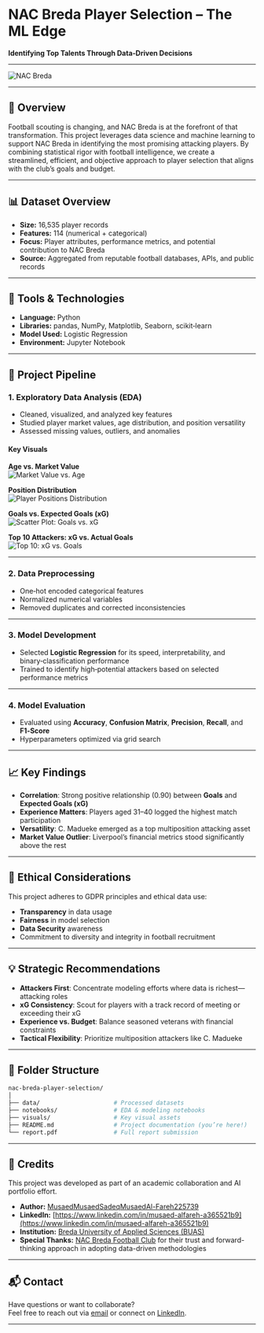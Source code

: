 # NAC Breda Player Selection – The ML Edge

**Identifying Top Talents Through Data‑Driven Decisions**

---

![NAC Breda ](https://github.com/MusaedMusaedSadeqMusaedAl-Fareh225739/AI-DataScience-Portfolio/blob/main/projects/NAC%20Breda%20AI%20Player%20Selection/visuals/NAC.jpg)

---

## 📌 Overview

Football scouting is changing, and NAC Breda is at the forefront of that transformation. This project leverages data science and machine learning to support NAC Breda in identifying the most promising attacking players. By combining statistical rigor with football intelligence, we create a streamlined, efficient, and objective approach to player selection that aligns with the club’s goals and budget.

---

## 📊 Dataset Overview

- **Size:** 16,535 player records  
- **Features:** 114 (numerical + categorical)  
- **Focus:** Player attributes, performance metrics, and potential contribution to NAC Breda  
- **Source:** Aggregated from reputable football databases, APIs, and public records  

---

## 🔧 Tools & Technologies

- **Language:** Python  
- **Libraries:** pandas, NumPy, Matplotlib, Seaborn, scikit‑learn  
- **Model Used:** Logistic Regression  
- **Environment:** Jupyter Notebook  

---

## 🧪 Project Pipeline

### 1. Exploratory Data Analysis (EDA)
- Cleaned, visualized, and analyzed key features  
- Studied player market values, age distribution, and position versatility  
- Assessed missing values, outliers, and anomalies  

#### Key Visuals

**Age vs. Market Value**  
![Market Value vs. Age](https://github.com/MusaedMusaedSadeqMusaedAl-Fareh225739/AI-DataScience-Portfolio/blob/main/projects/NAC%20Breda%20AI%20Player%20Selection/visuals/AGE.png)

**Position Distribution**  
![Player Positions Distribution](https://github.com/MusaedMusaedSadeqMusaedAl-Fareh225739/AI-DataScience-Portfolio/blob/main/projects/NAC%20Breda%20AI%20Player%20Selection/visuals/POST.png)

**Goals vs. Expected Goals (xG)**  
![Scatter Plot: Goals vs. xG](https://github.com/MusaedMusaedSadeqMusaedAl-Fareh225739/AI-DataScience-Portfolio/blob/main/projects/NAC%20Breda%20AI%20Player%20Selection/visuals/scatter.png)

**Top 10 Attackers: xG vs. Actual Goals**  
![Top 10: xG vs. Goals](https://github.com/MusaedMusaedSadeqMusaedAl-Fareh225739/AI-DataScience-Portfolio/blob/main/projects/NAC%20Breda%20AI%20Player%20Selection/visuals/TOP%2010.png)

---

### 2. Data Preprocessing
- One‑hot encoded categorical features  
- Normalized numerical variables  
- Removed duplicates and corrected inconsistencies  

---

### 3. Model Development
- Selected **Logistic Regression** for its speed, interpretability, and binary‑classification performance  
- Trained to identify high‑potential attackers based on selected performance metrics  

---

### 4. Model Evaluation
- Evaluated using **Accuracy**, **Confusion Matrix**, **Precision**, **Recall**, and **F1‑Score**  
- Hyperparameters optimized via grid search  

---

## 📈 Key Findings

- **Correlation**: Strong positive relationship (0.90) between **Goals** and **Expected Goals (xG)**  
- **Experience Matters**: Players aged 31–40 logged the highest match participation  
- **Versatility**: C. Madueke emerged as a top multiposition attacking asset  
- **Market Value Outlier**: Liverpool’s financial metrics stood significantly above the rest  

---

## 🤖 Ethical Considerations

This project adheres to GDPR principles and ethical data use:  
- **Transparency** in data usage  
- **Fairness** in model selection  
- **Data Security** awareness  
- Commitment to diversity and integrity in football recruitment  

---

## 💡 Strategic Recommendations

- **Attackers First**: Concentrate modeling efforts where data is richest—attacking roles  
- **xG Consistency**: Scout for players with a track record of meeting or exceeding their xG  
- **Experience vs. Budget**: Balance seasoned veterans with financial constraints  
- **Tactical Flexibility**: Prioritize multiposition attackers like C. Madueke  

---

## 📂 Folder Structure

```bash
nac-breda-player-selection/
│
├── data/                     # Processed datasets
├── notebooks/                # EDA & modeling notebooks
├── visuals/                  # Key visual assets
├── README.md                 # Project documentation (you’re here!)
└── report.pdf                # Full report submission
```
---

## 🙌 Credits

This project was developed as part of an academic collaboration and AI portfolio effort.

- **Author:** [MusaedMusaedSadeqMusaedAl-Fareh225739](https://github.com/MusaedMusaedSadeqMusaedAl-Fareh225739)  
- **LinkedIn:** [https://www.linkedin.com/in/musaed-alfareh-a365521b9](https://www.linkedin.com/in/musaed-alfareh-a365521b9)  
- **Institution:** [Breda University of Applied Sciences (BUAS)](https://www.buas.nl/en)  
- **Special Thanks:** [NAC Breda Football Club](https://www.nac.nl/) for their trust and forward-thinking approach in adopting data-driven methodologies  

---

## 📬 Contact

Have questions or want to collaborate?  
Feel free to reach out via [email](mailto:jimalfareh@gmail.com) or connect on [LinkedIn](https://www.linkedin.com/in/musaed-alfareh-a365521b9).

---

